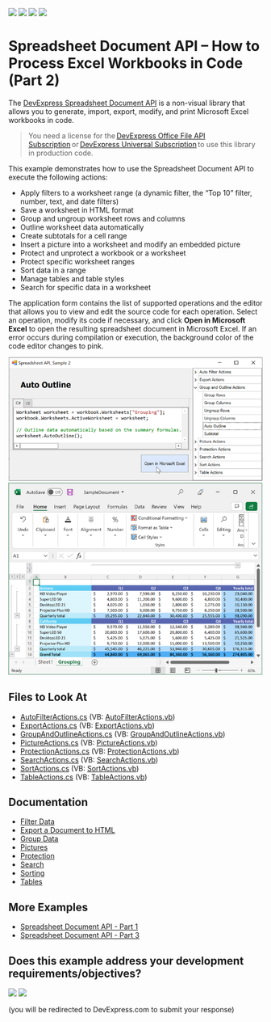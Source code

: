 <!-- default badges list -->
![](https://img.shields.io/endpoint?url=https://codecentral.devexpress.com/api/v1/VersionRange/128613167/21.2.3%2B)
[![](https://img.shields.io/badge/Open_in_DevExpress_Support_Center-FF7200?style=flat-square&logo=DevExpress&logoColor=white)](https://supportcenter.devexpress.com/ticket/details/T217615)
[![](https://img.shields.io/badge/📖_How_to_use_DevExpress_Examples-e9f6fc?style=flat-square)](https://docs.devexpress.com/GeneralInformation/403183)
[![](https://img.shields.io/badge/💬_Leave_Feedback-feecdd?style=flat-square)](#does-this-example-address-your-development-requirementsobjectives)
<!-- default badges end -->
# Spreadsheet Document API – How to Process Excel Workbooks in Code (Part 2)

The [DevExpress Spreadsheet Document API](https://docs.devexpress.com/OfficeFileAPI/14912/spreadsheet-document-api) is a non-visual library that allows you to generate, import, export, modify, and print Microsoft Excel workbooks in code. 

> You need a license for the [DevExpress Office File API Subscription](https://www.devexpress.com/products/net/office-file-api/) or [DevExpress Universal Subscription](https://www.devexpress.com/subscriptions/universal.xml) to use this library in production code. 

This example demonstrates how to use the Spreadsheet Document API to execute the following actions:

-	Apply filters to a worksheet range (a dynamic filter, the “Top 10” filter, number, text, and date filters) 
-	Save a worksheet in HTML format
-	Group and ungroup worksheet rows and columns
-	Outline worksheet data automatically
-	Create subtotals for a cell range
-	Insert a picture into a worksheet and modify an embedded picture
-	Protect and unprotect a workbook or a worksheet
-	Protect specific worksheet ranges
-	Sort data in a range
-	Manage tables and table styles
-	Search for specific data in a worksheet

The application form contains the list of supported operations and the editor that allows you to view and edit the source code for each operation. Select an operation, modify its code if necessary, and click **Open in Microsoft Excel** to open the resulting spreadsheet document in Microsoft Excel.
If an error occurs during compilation or execution, the background color of the code editor changes to pink.

![Spreadsheet Document API - List of Supported Operations](./images/spreadsheet-document-api-part-2.png)

<!-- default file list -->
## Files to Look At

- [AutoFilterActions.cs](./CS/SpreadsheetDocServerAPIPart2/CodeExamples/AutoFilterActions.cs) (VB: [AutoFilterActions.vb](./VB/SpreadsheetDocServerAPIPart2/CodeExamples/AutoFilterActions.vb))
- [ExportActions.cs](./CS/SpreadsheetDocServerAPIPart2/CodeExamples/ExportActions.cs) (VB: [ExportActions.vb](./VB/SpreadsheetDocServerAPIPart2/CodeExamples/ExportActions.vb))
- [GroupAndOutlineActions.cs](./CS/SpreadsheetDocServerAPIPart2/CodeExamples/GroupAndOutlineActions.cs) (VB: [GroupAndOutlineActions.vb](./VB/SpreadsheetDocServerAPIPart2/CodeExamples/GroupAndOutlineActions.vb))
- [PictureActions.cs](./CS/SpreadsheetDocServerAPIPart2/CodeExamples/PictureActions.cs) (VB: [PictureActions.vb](./VB/SpreadsheetDocServerAPIPart2/CodeExamples/PictureActions.vb))
- [ProtectionActions.cs](./CS/SpreadsheetDocServerAPIPart2/CodeExamples/ProtectionActions.cs) (VB: [ProtectionActions.vb](./VB/SpreadsheetDocServerAPIPart2/CodeExamples/ProtectionActions.vb))
- [SearchActions.cs](./CS/SpreadsheetDocServerAPIPart2/CodeExamples/SearchActions.cs) (VB: [SearchActions.vb](./VB/SpreadsheetDocServerAPIPart2/CodeExamples/SearchActions.vb))
- [SortActions.cs](./CS/SpreadsheetDocServerAPIPart2/CodeExamples/SortActions.cs) (VB: [SortActions.vb](./VB/SpreadsheetDocServerAPIPart2/CodeExamples/SortActions.vb))
- [TableActions.cs](./CS/SpreadsheetDocServerAPIPart2/CodeExamples/TableActions.cs) (VB: [TableActions.vb](./VB/SpreadsheetDocServerAPIPart2/CodeExamples/TableActions.vb))

<!-- default file list end -->

## Documentation

-	[Filter Data](https://docs.devexpress.com/OfficeFileAPI/113729/spreadsheet-document-api/examples/filtering)
-	[Export a Document to HTML](https://docs.devexpress.com/OfficeFileAPI/113724/spreadsheet-document-api/examples/workbooks/how-to-export-a-document-to-html)
-	[Group Data](https://docs.devexpress.com/OfficeFileAPI/113730/spreadsheet-document-api/examples/grouping)
-	[Pictures](https://docs.devexpress.com/OfficeFileAPI/113733/spreadsheet-document-api/examples/pictures)
-	[Protection](https://docs.devexpress.com/OfficeFileAPI/113734/spreadsheet-document-api/examples/protection)
-	[Search](https://docs.devexpress.com/OfficeFileAPI/113731/spreadsheet-document-api/examples/search)
-	[Sorting](https://docs.devexpress.com/OfficeFileAPI/113728/spreadsheet-document-api/examples/sorting)
-	[Tables](https://docs.devexpress.com/OfficeFileAPI/403308/spreadsheet-document-api/spreadsheet-tables)

## More Examples

- [Spreadsheet Document API - Part 1](https://github.com/DevExpress-Examples/spreadsheet-document-api-examples-part1)
- [Spreadsheet Document API - Part 3](https://github.com/DevExpress-Examples/spreadsheet-document-api-part-3)
<!-- feedback -->
## Does this example address your development requirements/objectives?

[<img src="https://www.devexpress.com/support/examples/i/yes-button.svg"/>](https://www.devexpress.com/support/examples/survey.xml?utm_source=github&utm_campaign=spreadsheet-document-api-examples-part2&~~~was_helpful=yes) [<img src="https://www.devexpress.com/support/examples/i/no-button.svg"/>](https://www.devexpress.com/support/examples/survey.xml?utm_source=github&utm_campaign=spreadsheet-document-api-examples-part2&~~~was_helpful=no)

(you will be redirected to DevExpress.com to submit your response)
<!-- feedback end -->
